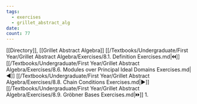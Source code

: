 ```yaml
---
tags:
  - exercises
  - grillet_abstract_alg
date:
count: 77
---
```

[[Directory]], [[Grillet Abstract Algebra]]
[[/Textbooks/Undergraduate/First Year/Grillet Abstract Algebra/Exercises/8.1. Definition Exercises.md|🞀🞀]] [[/Textbooks/Undergraduate/First Year/Grillet Abstract Algebra/Exercises/8.6. Modules over Principal Ideal Domains Exercises.md|◀]] [[/Textbooks/Undergraduate/First Year/Grillet Abstract Algebra/Exercises/8.8. Chain Conditions Exercises.md|▶]] [[/Textbooks/Undergraduate/First Year/Grillet Abstract Algebra/Exercises/8.9. Gröbner Bases Exercises.md|🞂🞂]]
1. 